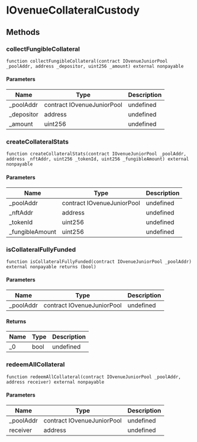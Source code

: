 # IOvenueCollateralCustody









## Methods

### collectFungibleCollateral

```solidity
function collectFungibleCollateral(contract IOvenueJuniorPool _poolAddr, address _depositor, uint256 _amount) external nonpayable
```





#### Parameters

| Name | Type | Description |
|---|---|---|
| _poolAddr | contract IOvenueJuniorPool | undefined |
| _depositor | address | undefined |
| _amount | uint256 | undefined |

### createCollateralStats

```solidity
function createCollateralStats(contract IOvenueJuniorPool _poolAddr, address _nftAddr, uint256 _tokenId, uint256 _fungibleAmount) external nonpayable
```





#### Parameters

| Name | Type | Description |
|---|---|---|
| _poolAddr | contract IOvenueJuniorPool | undefined |
| _nftAddr | address | undefined |
| _tokenId | uint256 | undefined |
| _fungibleAmount | uint256 | undefined |

### isCollateralFullyFunded

```solidity
function isCollateralFullyFunded(contract IOvenueJuniorPool _poolAddr) external nonpayable returns (bool)
```





#### Parameters

| Name | Type | Description |
|---|---|---|
| _poolAddr | contract IOvenueJuniorPool | undefined |

#### Returns

| Name | Type | Description |
|---|---|---|
| _0 | bool | undefined |

### redeemAllCollateral

```solidity
function redeemAllCollateral(contract IOvenueJuniorPool _poolAddr, address receiver) external nonpayable
```





#### Parameters

| Name | Type | Description |
|---|---|---|
| _poolAddr | contract IOvenueJuniorPool | undefined |
| receiver | address | undefined |




